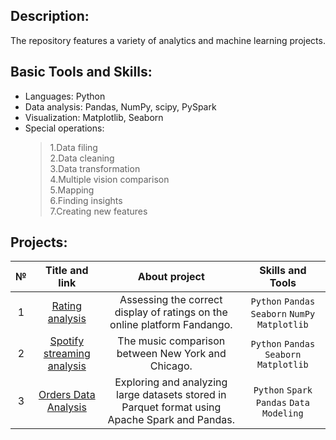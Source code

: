 ## Description:
The repository features a variety of analytics and machine learning projects.

## Basic Tools and Skills:
- Languages: Python
- Data analysis: Pandas, NumPy, scipy, PySpark
- Visualization: Matplotlib, Seaborn
- Special operations:
  > 1.Data filing  
  > 2.Data cleaning  
  > 3.Data transformation  
  > 4.Multiple vision comparison  
  > 5.Mapping  
  > 6.Finding insights  
  > 7.Creating new features  

## Projects:
| №| Title and link | About project | Skills and Tools |  
|:-:|:-:|:-:|:-:|
|1 |[Rating analysis](Rating_analysis_fandango/)|Assessing the correct display of ratings on the online platform Fandango.|`Python` `Pandas` `Seaborn` `NumPy` `Matplotlib`|
|2 |[Spotify streaming analysis](Spotify_streaming_analysis/)|The music comparison between New York and Chicago.|`Python` `Pandas` `Seaborn` `Matplotlib`| 
|3 |[Orders Data Analysis](Cleaning_an_orders_dataset_with_PySpark/)|Exploring and analyzing large datasets stored in Parquet format using Apache Spark and Pandas.|`Python` `Spark` `Pandas` `Data Modeling`|
